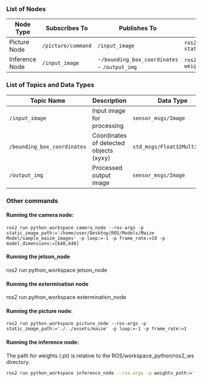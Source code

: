 
### List of Nodes

| Node Type         | Subscribes To | Publishes To                      | Example command |
|-------------------|----------------|-----------------------------------|------|
| Picture Node      | `/picture/command`                | `/input_image`        | `ros2 run python_workspace picture_node --ros-args -p static_image_path:='./../assets/maize' -p loop:=-1 -p frame_rate:=1`|
| Inference Node    | `/input_image`            | -`/bounding_box_coordinates` <br> - `/output_img`             | `ros2 run python_workspace inference_node --ros-args -p weights_path:='./ros2_ws/src/python_workspace/python_workspace/scripts/yolo11n.pt'`|


### List of Topics and Data Types

| Topic Name                  | Description                          | Data Type          |
|-----------------------------|--------------------------------------|--------------------|
| `/input_image`              | Input image for processing           | `sensor_msgs/Image`|
| `/bounding_box_coordinates` | Coordinates of detected objects (xyxy)      | `std_msgs/Float32MultiArray` |
| `/output_img`               | Processed output image               | `sensor_msgs/Image`|



### Other commands
#### Running the camera node:
`ros2 run python_workspace camera_node --ros-args -p static_image_path:='/home/user/Desktop/ROS/Models/Maize Model/sample_maize_images' -p loop:=-1 -p frame_rate:=10 -p model_dimensions:=[640,640]`

#### Running the jetson_node
ros2 run python_workspace jetson_node

#### Running the extermination node
ros2 run python_workspace extermination_node
#### Running the picture node:

`ros2 run python_workspace picture_node --ros-args -p static_image_path:='./../assets/maize' -p loop:=-1 -p frame_rate:=1`

#### Running the inference node:

The path for weights (.pt) is relative to the ROS/workspace_python/ros2_ws directory. 

```bash
ros2 run python_workspace inference_node --ros-args -p weights_path:='./ros2_ws/src/python_workspace/python_workspace/scripts/yolo11n.pt'
```
